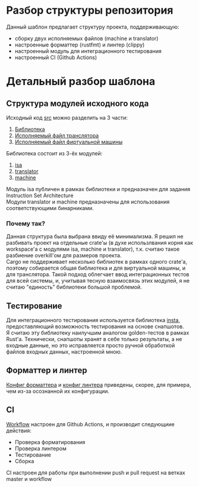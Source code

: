 # Разбор структуры репозитория
Данный шаблон предлагает структуру проекта, поддерживающую:
- сборку двух исполняемых файлов (machine и translator)
- настроенные форматтер (rustfmt) и линтер (clippy)
- настроенный модуль для интеграционного тестирования
- настроенный CI (Github Actions)

# Детальный разбор шаблона
## Структура модулей исходного кода
Исходный код [src](./src) можно разделить на 3 части:
1. [Библиотека](./src/lib.rs)
2. [Исполняемый файл транслятора](./src/bin/translator.rs)
3. [Исполняемый файл фиртуальной машины](./src/bin/machine.rs)

Библиотека состоит из 3-ёх модулей:
1. [isa](./src/isa.rs)
2. [translator](./src/translator.rs)
3. [machine](./src/machine.rs)

Модуль isa публичен в рамках библиотеки и предназначен для задания Instruction Set Architecture  
Модули translator и machine предназначены для использования соответствующими бинарниками.

### Почему так?
Данная структура была выбрана ввиду её минимализма. Я решил не разбивать проект на отдельные crate'ы (в духе использлвания корня как workspace'а с модулями isa, machine и translator), т.к. считаю такое разбиение overkill'ом для размеров проекта.  
Cargo не поддерживает несколько библиотек в рамках одного crate'а, поэтому собирается общая библиотека и для виртуальной машины, и для транслятора. Такой подход облегчает ввод интеграционных тестов для всей системы, и, учитывая тесную взаимосвязь этих модулей, я не считаю "единость" библиотеки большой проблемой.

## Тестирование
Для интеграционного тестирования используется библиотека [insta](https://crates.io/crates/insta), предоставляющий возможность тестирования на основе снапшотов.  
Я считаю эту библиотеку наилучшим аналогом golden-тестов в рамках Rust'а. Технически, снапшоты хранят в себе только результаты, а не входные данные, но это исправляется просто ручной обработкой файлов входных данных, настроенной мною.

## Форматтер и линтер
[Конфиг форматтера](./rustfmt.toml) и [конфиг линтера](./clippy.toml) приведены, скорее, для примера, чем из-за осознанной их конфигурации. 

## CI
[Workflow](./.github/workflows/rust.yml) настроен для Github Actions, и производит следующиие действия:
- Проверка форматирования
- Проверка линтером
- Тестирование
- Сборка

CI настроен для работы при выполнении push и pull request на ветках master и workflow
